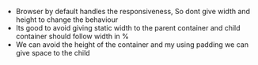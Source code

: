 - Browser by default handles the responsiveness, So dont give width and height to change the behaviour 
- Its good to avoid giving static width to the parent container and child container should follow width in %
- We can avoid the height of the container and my using padding we can give space to the child 